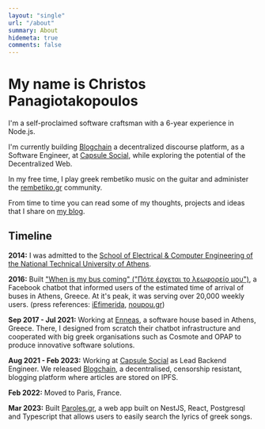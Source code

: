 ```yaml
---
layout: "single"
url: "/about"
summary: About
hidemeta: true
comments: false
---
```


# My name is Christos Panagiotakopoulos

I'm a self-proclaimed software craftsman with a 6-year experience in Node.js.

I'm currently building [Blogchain](https://blogchain.app) a decentralized discourse platform, as a Software Engineer, at [Capsule Social](https://capsule.social), while exploring the potential of the Decentralized Web.

In my free time, I play greek rembetiko music on the guitar and administer the [rembetiko.gr](https://rembetiko.gr) community.

From time to time you can read some of my thoughts, projects and ideas that I share on [my blog](/posts).

## Timeline

**2014:** I was admitted to the [School of Electrical & Computer Engineering of the National Technical University of Athens](https://ece.ntua.gr).

**2016:** Built ["When is my bus coming" ("Πότε έρχεται το λεωφορείο μου")](https://www.facebook.com/athensbus/), a Facebook chatbot that informed users of the estimated time of arrival of buses in Athens, Greece. At it's peak, it was serving over 20,000 weekly users. 
(press references: [iEfimerida](https://www.iefimerida.gr/ellada/pote-erhetai-leoforeio-22hronos-eftiaxe-efarmogi), [noupou.gr](https://www.nou-pou.gr/stories/christos-panagiotakopoulos-i-efarmogi-ine-ena-pleonektima-sto-viografiko-mou/))

**Sep 2017 - Jul 2021:** Working at [Enneas](https://enneas.gr), a software house based in Athens, Greece. There, I designed from scratch their chatbot infrastructure and cooperated with big greek organisations such as Cosmote and OPAP to produce innovative software solutions.

**Aug 2021 - Feb 2023:** Working at [Capsule Social](https://capsule.social) as Lead Backend Engineer. We released [Blogchain](https://blogchain.app), a decentralised, censorship resistant, blogging platform where articles are stored on IPFS.

**Feb 2022:** Moved to Paris, France.

**Mar 2023:** Built [Paroles.gr](https://paroles.gr), a web app built on NestJS, React, Postgresql and Typescript that allows users to easily search the lyrics of greek songs.